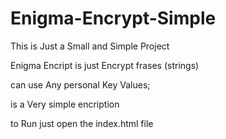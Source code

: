 # Enigma-Encrypt-Simple
This is Just a Small and Simple Project 

Enigma Encript is just Encrypt frases (strings)

can use Any personal Key Values;

is a Very simple encription

to Run just open the index.html file





